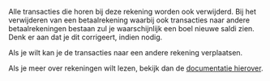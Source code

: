 Alle transacties die horen bij deze rekening worden ook verwijderd. Bij het verwijderen van een betaalrekening waarbij ook transacties naar andere betaalrekeningen bestaan zul je waarschijnlijk een boel nieuwe saldi zien. Denk er aan dat je dit corrigeert, indien nodig.

Als je wilt kan je de transacties naar een andere rekening verplaatsen.

Als je meer over rekeningen wilt lezen, bekijk dan de [documentatie hierover](https://firefly-iii.readthedocs.io/en/latest/concepts/accounts.html).